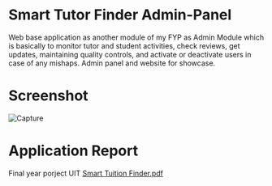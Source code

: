 # Smart Tutor Finder Admin-Panel
 Web base application as another module of my FYP as Admin Module which is basically to monitor tutor and student activities, check reviews, get updates, maintaining quality controls, and activate or deactivate users in case of any mishaps. Admin panel and website for showcase.
# Screenshot
![Capture](https://user-images.githubusercontent.com/50318328/57222086-cd757b80-701a-11e9-8e5c-8e7ab1728709.PNG)
# Application Report
Final year porject UIT
[Smart Tuition Finder.pdf](https://github.com/muhsaad027/Sales-Report-Generator/files/3147655/Smart.Tuition.Finder.pdf)
